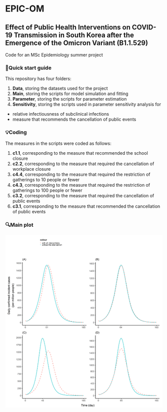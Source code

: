 # EPIC-OM
## Effect of Public Health Interventions on COVID-19 Transmission in South Korea after the Emergence of the Omicron Variant (B1.1.529)

Code for an MSc Epidemiology summer project

### :rocket:Quick start guide

This repository has four folders: 
1. **Data**, storing the datasets used for the project
2. **Main**, storing the scripts for model simulation and fitting
3. **Parameter**, storing the scripts for parameter estimation
4. **Sensitivity**, storing the scripts used in parameter sensitivity analysis for 
  - relative infectiousness of subclinical infections
  - measure that recommends the cancellation of public events

### :bulb:Coding

The measures in the scripts were coded as follows:
1. **c1.1**, corresponding to the measure that recommended the school closure
2. **c2.2**, corresponding to the measure that required the cancellation of workplace closure
3. **c4.4**, corresponding to the measure that required the restriction of gatherings to 10 people or fewer
4. **c4.3**, corresponding to the measure that required the restriction of gatherings to 100 people or fewer
5. **c3.2**, corresponding to the measure that required the cancellation of public events
6. **c3.1**, corresponding to the measure that recommended the cancellation of public events 

### :mag:Main plot
![main plot](https://github.com/hamchang0123/epic-om/blob/main/plot.png?raw=true)
